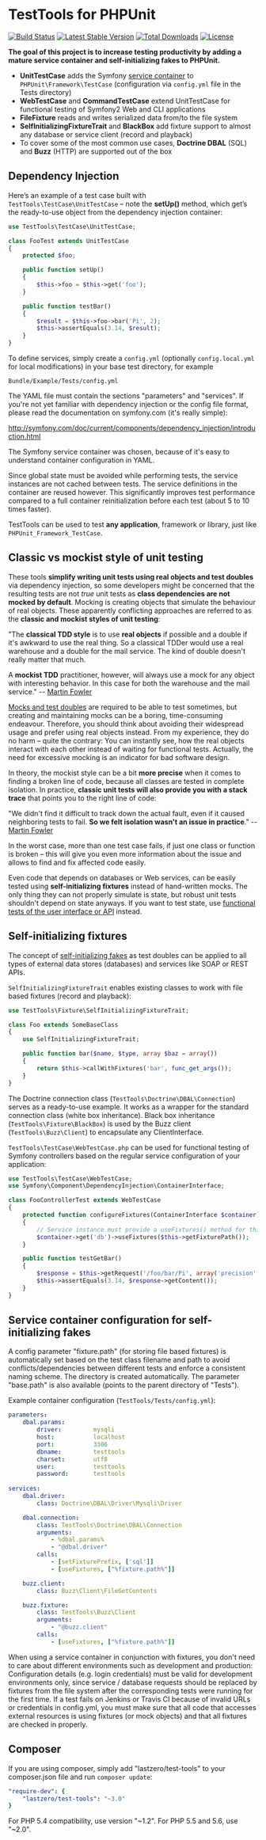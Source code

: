 TestTools for PHPUnit
=====================

[![Build Status](https://travis-ci.org/lastzero/test-tools.png?branch=master)](https://travis-ci.org/lastzero/test-tools)
[![Latest Stable Version](https://poser.pugx.org/lastzero/test-tools/v/stable.svg)](https://packagist.org/packages/lastzero/test-tools)
[![Total Downloads](https://poser.pugx.org/lastzero/test-tools/downloads.svg)](https://packagist.org/packages/lastzero/test-tools)
[![License](https://poser.pugx.org/lastzero/test-tools/license.svg)](https://packagist.org/packages/lastzero/test-tools)

**The goal of this project is to increase testing productivity by adding a mature service container and self-initializing fakes to PHPUnit.**

* **UnitTestCase** adds the Symfony [service container](http://symfony.com/doc/current/service_container.html) to `PHPUnit\Framework\TestCase` (configuration via `config.yml` file in the Tests directory)
* **WebTestCase** and **CommandTestCase** extend UnitTestCase for functional testing of Symfony2 Web and CLI applications
* **FileFixture** reads and writes serialized data from/to the file system
* **SelfInitializingFixtureTrait** and **BlackBox** add fixture support to almost any database or service client (record and playback)
* To cover some of the most common use cases, **Doctrine DBAL** (SQL) and **Buzz** (HTTP) are supported out of the box

Dependency Injection
--------------------

Here’s an example of a test case built with `TestTools\TestCase\UnitTestCase` – note the **setUp()** method, which get’s the ready-to-use object from the dependency injection container:

```php
use TestTools\TestCase\UnitTestCase;

class FooTest extends UnitTestCase
{
    protected $foo;

    public function setUp()
    {
        $this->foo = $this->get('foo');
    }

    public function testBar()
    {
        $result = $this->foo->bar('Pi', 2);
        $this->assertEquals(3.14, $result);
    }
}
```

To define services, simply create a `config.yml` (optionally `config.local.yml` for local modifications) in your base test directory, for example

    Bundle/Example/Tests/config.yml
    
The YAML file must contain the sections "parameters" and "services". If you're not yet familiar with dependency injection or the config file format, please read the documentation on symfony.com (it's really simple):

http://symfony.com/doc/current/components/dependency_injection/introduction.html

The Symfony service container was chosen, because of it's easy to understand container configuration in YAML.

Since global state must be avoided while performing tests, the service instances are not cached between tests. The service definitions in the container are reused however. This significantly improves test performance compared to a full container reinitialization before each test (about 5 to 10 times faster).

TestTools can be used to test **any application**, framework or library, just like `PHPUnit_Framework_TestCase`.

Classic vs mockist style of unit testing
----------------------------------------

These tools **simplify writing unit tests using real objects and test doubles** via dependency injection, so some developers might be concerned that the resulting tests are not *true* unit tests as **class dependencies are not mocked by default**. Mocking is creating objects that simulate the behaviour of real objects. These apparently conflicting approaches are referred to as the **classic and mockist styles of unit testing**:

"The **classical TDD style** is to use **real objects** if possible and a double if it's awkward to use the real thing. So a classical TDDer would use a real warehouse and a double for the mail service. The kind of double doesn't really matter that much.

A **mockist TDD** practitioner, however, will always use a mock for any object with interesting behavior. In this case for both the warehouse and the mail service." -- [Martin Fowler](http://martinfowler.com/articles/mocksArentStubs.html)

[Mocks and test doubles](http://martinfowler.com/bliki/TestDouble.html) are required to be able to test sometimes, but creating and maintaining mocks can be a boring, time-consuming endeavour. Therefore, you should think about avoiding their widespread usage and prefer using real objects instead. From my experience, they do no harm – quite the contrary: You can instantly see, how the real objects interact with each other instead of waiting for functional tests. Actually, the need for excessive mocking is an indicator for bad software design.

In theory, the mockist style can be a bit **more precise** when it comes to finding a broken line of code, because all classes are tested in complete isolation. In practice, **classic unit tests will also provide you with a stack trace** that points you to the right line of code:

"We didn't find it difficult to track down the actual fault, even if it caused neighboring tests to fail. **So we felt isolation wasn't an issue in practice**." -- [Martin Fowler](http://martinfowler.com/bliki/UnitTest.html)

In the worst case, more than one test case fails, if just one class or function is broken – this will give you even more information about the issue and allows to find and fix affected code easily.

Even code that depends on databases or Web services, can be easily tested using **self-initializing fixtures** instead of hand-written mocks. The only thing they can not properly simulate is state, but robust unit tests shouldn't depend on state anyways. If you want to test state, use [functional tests of the user interface or API](http://martinfowler.com/bliki/TestPyramid.html) instead.

Self-initializing fixtures
--------------------------

The concept of [self-initializing fakes](http://martinfowler.com/bliki/SelfInitializingFake.html) as test doubles can be applied to all types of external data stores (databases) and services like SOAP or REST APIs.

`SelfInitializingFixtureTrait` enables existing classes to work with file based fixtures (record and playback):

```php
use TestTools\Fixture\SelfInitializingFixtureTrait;

class Foo extends SomeBaseClass
{
    use SelfInitializingFixtureTrait;

    public function bar($name, $type, array $baz = array())
    {
        return $this->callWithFixtures('bar', func_get_args());
    }
}
```

The Doctrine connection class (`TestTools\Doctrine\DBAL\Connection`) serves as a ready-to-use example. It works as a wrapper for the standard connection class (white box inheritance). Black box inheritance (`TestTools\Fixture\BlackBox`) is used by the Buzz client (`TestTools\Buzz\Client`) to encapsulate any ClientInterface.

`TestTools\TestCase\WebTestCase.php` can be used for functional testing of Symfony controllers based on the 
regular service configuration of your application:

```php
use TestTools\TestCase\WebTestCase;
use Symfony\Component\DependencyInjection\ContainerInterface;

class FooControllerTest extends WebTestCase
{
    protected function configureFixtures(ContainerInterface $container)
    {
        // Service instance must provide a useFixtures() method for this to work
        $container->get('db')->useFixtures($this->getFixturePath());
    }

    public function testGetBar()
    {
        $response = $this->getRequest('/foo/bar/Pi', array('precision' => 2));
        $this->assertEquals(3.14, $response->getContent());
    }
}
```

Service container configuration for self-initializing fakes
-----------------------------------------------------------
A config parameter "fixture.path" (for storing file based fixtures) is automatically set based on the test class filename and path to avoid conflicts/dependencies between different tests and enforce a consistent naming scheme. The directory is created automatically. The parameter "base.path" is also available (points to the parent directory of "Tests").

Example container configuration (`TestTools/Tests/config.yml`):

```yaml
parameters:
    dbal.params:
        driver:         mysqli
        host:           localhost
        port:           3306
        dbname:         testtools
        charset:        utf8
        user:           testtools
        password:       testtools
        
services:
    dbal.driver:
        class: Doctrine\DBAL\Driver\Mysqli\Driver

    dbal.connection:
        class: TestTools\Doctrine\DBAL\Connection
        arguments:
            - %dbal.params%
            - "@dbal.driver"
        calls:
            - [setFixturePrefix, ['sql']]
            - [useFixtures, ["%fixture.path%"]]

    buzz.client:
        class: Buzz\Client\FileGetContents

    buzz.fixture:
        class: TestTools\Buzz\Client
        arguments:
            - "@buzz.client"
        calls:
            - [useFixtures, ["%fixture.path%"]]
```

When using a service container in conjunction with fixtures, you don't need to care about different environments such as development and production:
Configuration details (e.g. login credentials) must be valid for development environments only, since service / database requests should be replaced by fixtures from the file system after the  corresponding tests were running for the first time. If a test fails on Jenkins or Travis CI because of invalid URLs or credentials in config.yml, you must make sure that all code that  accesses external resources is using fixtures (or mock objects) and that all fixtures are checked in properly.

Composer
--------

If you are using composer, simply add "lastzero/test-tools" to your composer.json file and run `composer update`:

```yaml
"require-dev": {
    "lastzero/test-tools": "~3.0"
}
```

For PHP 5.4 compatibility, use version "~1.2". For PHP 5.5 and 5.6, use "~2.0".
